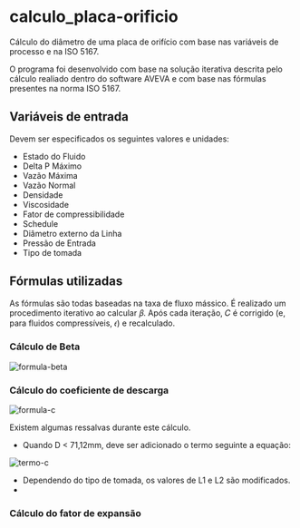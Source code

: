 # calculo_placa-orificio
Cálculo do diâmetro de uma placa de orifício com base nas variáveis de processo e na ISO 5167.

O programa foi desenvolvido com base na solução iterativa descrita pelo cálculo realiado dentro do software AVEVA e com base nas fórmulas presentes na norma ISO 5167.

## Variáveis de entrada

Devem ser especificados os seguintes valores e unidades:
- Estado do Fluido
- Delta P Máximo
- Vazão Máxima
- Vazão Normal
- Densidade 
- Viscosidade 
- Fator de compressibilidade
- Schedule
- Diâmetro externo da Linha
- Pressão de Entrada
- Tipo de tomada

## Fórmulas utilizadas

As fórmulas são todas baseadas na taxa de fluxo mássico. É realizado um procedimento iterativo ao calcular 𝛽. Após cada iteração, 𝐶 é corrigido (e, para fluidos compressíveis, 𝜖) e recalculado.

### Cálculo de Beta
![formula-beta](https://github.com/user-attachments/assets/c3ab8c40-b503-4c3b-9f60-9e9a5723201e)

### Cálculo do coeficiente de descarga
![formula-c](https://github.com/user-attachments/assets/d0225870-d5d2-422f-a394-3caef791c860)

Existem algumas ressalvas durante este cálculo.
- Quando D < 71,12mm, deve ser adicionado o termo seguinte a equação:
  
![termo-c](https://github.com/user-attachments/assets/fed5490f-89c6-4779-8335-ca90bc180b7d)

- Dependendo do tipo de tomada, os valores de L1 e L2 são modificados.
- 
### Cálculo do fator de expansão

